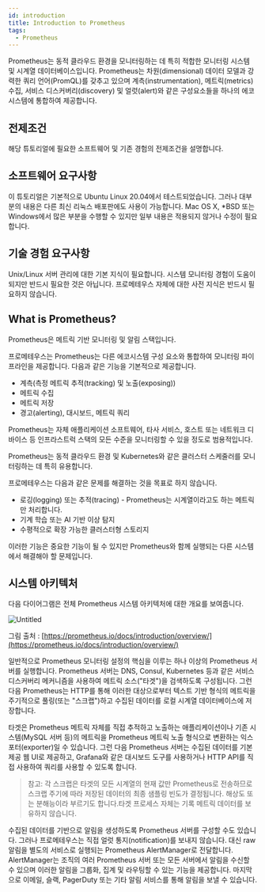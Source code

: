 ```yaml
---
id: introduction
title: Introduction to Prometheus
tags:
  - Prometheus
---
```


Prometheus는 동적 클라우드 환경을 모니터링하는 데 특히 적합한 모니터링 시스템 및 시계열 데이터베이스입니다. Prometheus는 차원(dimensional) 데이터 모델과 강력한 쿼리 언어(PromQL)를 갖추고 있으며 계측(instrumentation), 메트릭(metrics) 수집, 서비스 디스커버리(discovery) 및 얼럿(alert)와 같은 구성요소들을 하나의 에코시스템에 통합하여 제공합니다.

## 전제조건

해당 튜토리얼에 필요한 소프트웨어 및 기존 경험의 전제조건을 설명합니다.

## 소프트웨어 요구사항

이 튜토리얼은 기본적으로 Ubuntu Linux 20.04에서 테스트되었습니다. 그러나 대부분의 내용은 다른 최신 리눅스 배포판에도 사용이 가능합니다. Mac OS X, *BSD 또는 Windows에서 많은 부분을 수행할 수 있지만 일부 내용은 적용되지 않거나 수정이 필요합니다.

## 기술 경험 요구사항

Unix/Linux 서버 관리에 대한 기본 지식이 필요합니다. 시스템 모니터링 경험이 도움이 되지만 반드시 필요한 것은 아닙니다. 프로메테우스 자체에 대한 사전 지식은 반드시 필요하지 않습니다.

## What is Prometheus?

Prometheus은 메트릭 기반 모니터링 및 알림 스택입니다.

프로메테우스는 Prometheus는 다른 에코시스템 구성 요소와 통합하여 모니터링 파이프라인을 제공합니다. 다음과 같은 기능을 기본적으로 제공합니다. 

- 계측(측정 메트릭 추적(tracking) 및 노출(exposing))
- 메트릭 수집
- 메트릭 저장
- 경고(alerting), 대시보드, 메트릭 쿼리

Prometheus는 자체 애플리케이션 소프트웨어, 타사 서비스, 호스트 또는 네트워크 디바이스 등 인프라스트럭 스택의 모든 수준을 모니터링할 수 있을 정도로 범용적입니다.

Prometheus는 동적 클라우드 환경 및 Kubernetes와 같은 클러스터 스케줄러를 모니터링하는 데 특히 유용합니다.

프로메테우스는 다음과 같은 문제를 해결하는 것을 목표로 하지 않습니다.

- 로깅(logging) 또는 추적(tracing) - Prometheus는 시계열이라고도 하는 메트릭만 처리합니다.
- 기계 학습 또는 AI 기반 이상 탐지
- 수평적으로 확장 가능한 클러스터형 스토리지

이러한 기능은 중요한 기능이 될 수 있지만 Prometheus와 함께 실행되는 다른 시스템에서 해결해야 할 문제입니다.

## 시스템 아키텍처

다음 다이어그램은 전체 Prometheus 시스템 아키텍처에 대한 개요를 보여줍니다.

![Untitled](https://prometheus.io/assets/architecture.png)

그림 출처 : [https://prometheus.io/docs/introduction/overview/](https://prometheus.io/docs/introduction/overview/)

일반적으로 Prometheus 모니터링 설정의 핵심을 이루는 하나 이상의 Prometheus 서버를 실행합니다. Prometheus 서버는 DNS, Consul, Kubernetes 등과 같은 서비스 디스커버리 메커니즘을 사용하여 메트릭 소스("타겟")을 검색하도록 구성됩니다. 그런 다음 Prometheus는 HTTP를 통해 이러한 대상으로부터 텍스트 기반 형식의 메트릭을 주기적으로 풀링(또는 "스크랩")하고 수집된 데이터를 로컬 시계열 데이터베이스에 저장합니다.

타겟은 Prometheus 메트릭 자체를 직접 추적하고 노출하는 애플리케이션이나 기존 시스템(MySQL 서버 등)의 메트릭을 Prometheus 메트릭 노출 형식으로 변환하는 익스포터(exporter)일 수 있습니다. 그런 다음 Prometheus 서버는 수집된 데이터를 기본 제공 웹 UI로 제공하고, Grafana와 같은 대시보드 도구를 사용하거나 HTTP API를 직접 사용하여 쿼리를 사용할 수 있도록 합니다.

> 참고: 각 스크랩은 타겟의 모든 시계열의 현재 값만 Prometheus로 전송하므로 스크랩 주기에 따라 저장된 데이터의 최종 샘플링 빈도가 결정됩니다. 해상도 또는 분해능이라 부르기도 합니다.타겟 프로세스 자체는 기록 메트릭 데이터를 보유하지 않습니다.
> 

수집된 데이터를 기반으로 알림을 생성하도록 Prometheus 서버를 구성할 수도 있습니다. 그러나 프로메테우스는 직접 얼럿 통지(notification)를 보내지 않습니다. 대신 raw 알림을 별도의 서비스로 실행되는 Prometheus AlertManager로 전달합니다. AlertManager는 조직의 여러 Prometheus 서버 또는 모든 서버에서 알림을 수신할 수 있으며 이러한 알림을 그룹화, 집계 및 라우팅할 수 있는 기능을 제공합니다. 마지막으로 이메일, 슬랙, PagerDuty 또는 기타 알림 서비스를 통해 알림을 보낼 수 있습니다.